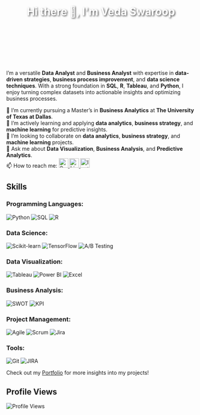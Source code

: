 <div style="background-image: url('https://github.com/Vedv7/Vedv7/blob/main/54dd2a6c17f894e233848e18eaa242d9.jpg'); background-size: cover; background-position: center; height: 300px; display: flex; justify-content: center; align-items: center; color: white; text-shadow: 2px 2px 4px rgba(0, 0, 0, 0.7);">
  <h1>Hi there 👋, I'm Veda Swaroop</h1>
</div>

<p>I’m a versatile <strong>Data Analyst</strong> and <strong>Business Analyst</strong> with expertise in <strong>data-driven strategies</strong>, <strong>business process improvement</strong>, and <strong>data science techniques</strong>. With a strong foundation in <strong>SQL</strong>, <strong>R</strong>, <strong>Tableau</strong>, and <strong>Python</strong>, I enjoy turning complex datasets into actionable insights and optimizing business processes.</p>

🔭 I’m currently pursuing a Master’s in **Business Analytics** at **The University of Texas at Dallas**.  
🌱 I’m actively learning and applying **data analytics**, **business strategy**, and **machine learning** for predictive insights.  
👯 I’m looking to collaborate on **data analytics**, **business strategy**, and **machine learning** projects.  
💬 Ask me about **Data Visualization**, **Business Analysis**, and **Predictive Analytics**.  
📫 How to reach me: <a href="mailto:dasagrandhi.v@gmail.com" target="_blank">
  <img src="https://upload.wikimedia.org/wikipedia/commons/7/7e/Gmail_icon_%282020%29.svg" alt="Gmail" width="25" height="25"/>
</a>
<a href="https://www.linkedin.com/in/vedaswaroopdasagrandhi/" target="_blank">
  <img src="https://upload.wikimedia.org/wikipedia/commons/e/e9/Linkedin_icon.svg" alt="LinkedIn" width="25" height="25"/>
</a>
<a href="https://www.instagram.com/ved_swaroop?igshid=MTYxOHowMHVyeDdjNw%3D%3D&utm_source=qr" target="_blank">
  <img src="https://upload.wikimedia.org/wikipedia/commons/a/a5/Instagram_icon.png" alt="Instagram" width="25" height="25"/>
</a>



## Skills

### Programming Languages:
![Python](https://img.shields.io/badge/Python-3776AB?style=for-the-badge&logo=python&logoColor=white)
![SQL](https://img.shields.io/badge/SQL-4479A1?style=for-the-badge&logo=postgresql&logoColor=white)
![R](https://img.shields.io/badge/R-276DC3?style=for-the-badge&logo=r&logoColor=white)

### Data Science:
![Scikit-learn](https://img.shields.io/badge/Scikit--learn-F7931E?style=for-the-badge&logo=scikit-learn&logoColor=white)
![TensorFlow](https://img.shields.io/badge/TensorFlow-FF6F00?style=for-the-badge&logo=tensorflow&logoColor=white)
![A/B Testing](https://img.shields.io/badge/A%2FB_Testing-E34F26?style=for-the-badge&logo=testing-library&logoColor=white)

### Data Visualization:
![Tableau](https://img.shields.io/badge/Tableau-E97627?style=for-the-badge&logo=tableau&logoColor=white)
![Power BI](https://img.shields.io/badge/Power_BI-F2C811?style=for-the-badge&logo=power-bi&logoColor=black)
![Excel](https://img.shields.io/badge/Excel-217346?style=for-the-badge&logo=microsoft-excel&logoColor=white)

### Business Analysis:
![SWOT](https://img.shields.io/badge/SWOT-00A9E0?style=for-the-badge&logo=chart-bar&logoColor=white)
![KPI](https://img.shields.io/badge/KPI-0052CC?style=for-the-badge&logo=bar-chart&logoColor=white)

### Project Management:
![Agile](https://img.shields.io/badge/Agile-0A66C2?style=for-the-badge&logo=agile&logoColor=white)
![Scrum](https://img.shields.io/badge/Scrum-6DB33F?style=for-the-badge&logo=scrum&logoColor=white)
![Jira](https://img.shields.io/badge/Jira-0052CC?style=for-the-badge&logo=jira&logoColor=white)

### Tools:
![Git](https://img.shields.io/badge/Git-F05032?style=for-the-badge&logo=git&logoColor=white)
![JIRA](https://img.shields.io/badge/JIRA-0052CC?style=for-the-badge&logo=jira&logoColor=white)

Check out my [Portfolio](https://datascienceportfol.io/VedaSwaroop) for more insights into my projects!

## Profile Views
![Profile Views](https://komarev.com/ghpvc/?username=Vedv7&color=blue)


